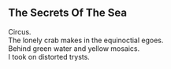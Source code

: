The Secrets Of The Sea
----------------------
Circus.  
The lonely crab makes in the equinoctial egoes.  
Behind green water and yellow mosaics.  
I took on distorted trysts.  
